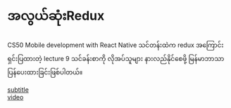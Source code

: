 # အလွယ်ဆုံးRedux 

CS50 Mobile development with React Native သင်တန်းထဲက redux အကြောင်းရှင်းပြထားတဲ့ lecture 9 သင်ခန်းစာကို လိုအပ်သူများ နားလည်နိုင်စေဖို့  မြန်မာဘာသာပြန်ပေးထားခြင်းဖြစ်ပါတယ်။

[subtitle](./lecture9-720p-en.ass)\
[video]( https://learning.edx.org/course/course-v1:HarvardX+CS50M+Mobile/block-v1:HarvardX+CS50M+Mobile+type@sequential+block@06c01955b31e4f1db2428033bd0da542/block-v1:HarvardX+CS50M+Mobile+type@vertical+block@959462919727463ba8eaa3793d8e75fb)

